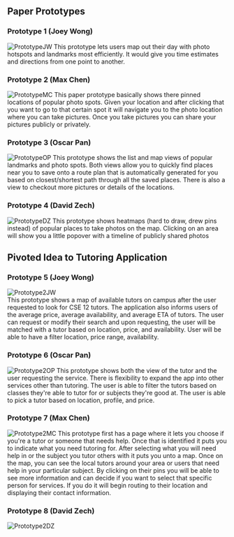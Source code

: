 ## Paper Prototypes

### Prototype 1 (Joey Wong)
![PrototypeJW](images/MapOut.jpg)
This prototype lets users map out their day with photo hotspots and landmarks most efficiently. It would give you time estimates and directions from one point to another.

### Prototype 2 (Max Chen)
![PrototypeMC](images/PhotoSpot.jpg)
This paper prototype basically shows there pinned locations of popular photo spots. Given your location and after clicking that you want to go to that certain spot it will navigate you to the photo location where you can take pictures. Once you take pictures you can share your pictures publicly or privately. 

### Prototype 3 (Oscar Pan)
![PrototypeOP](images/TripPlanner.JPG)
This prototype shows the list and map views of popular landmarks and photo spots. Both views allow you to quickly find places near you to save onto a route plan that is automatically generated for you based on closest/shortest path through all the saved places. There is also a view to checkout more pictures or details of the locations.

### Prototype 4 (David Zech)
![PrototypeDZ](images/PhotoHotspot.JPG)
This prototype shows heatmaps (hard to draw, drew pins instead) of popular places to take photos on the map. Clicking on an area will show you a little popover with a timeline of publicly shared photos

## Pivoted Idea to Tutoring Application

### Prototype 5 (Joey Wong)
![Prototype2JW](images/TutorApp.jpg)\
This prototype shows a map of available tutors on campus after the user requested to look for CSE 12 tutors. The application also informs users of the average price, average availability, and average ETA of tutors. The user can request or modify their search and upon requesting, the user will be matched with a tutor based on location, price, and availability. User will be able to have a filter location, price range, availability.


### Prototype 6 (Oscar Pan)
![Prototype2OP](images/PP-OP-Tutor.jpg)
This prototype shows both the view of the tutor and the user requesting the service. There is flexibility to expand the app into other services other than tutoring. The user is able to filter the tutors based on classes they're able to tutor for or subjects they're good at. The user is able to pick a tutor based on location, profile, and price.

### Prototype 7 (Max Chen)
![Prototype2MC](images/tutorFinding.jpg)
This prototype first has a page where it lets you choose if you're a tutor or someone that needs help. Once that is identified it puts you to indicate what you need tutoring for. After selecting what you will need help in or the subject you tutor others with it puts you unto a map. Once on the map, you can see the local tutors around your area or users that need help in your particular subject. By clicking on their pins you will be able to see more information and can decide if you want to select that specific person for services. If you do it will begin routing to their location and displaying their contact information.

### Prototype 8 (David Zech)
![Prototype2DZ](images/david-paperprototype.jpg)
